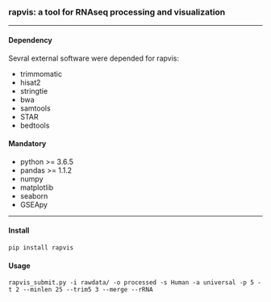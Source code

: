 ### rapvis: a tool for RNAseq processing and visualization 

***
#### Dependency 
Sevral external software were depended for rapvis:

+ trimmomatic 
+ hisat2 
+ stringtie
+ bwa
+ samtools
+ STAR
+ bedtools

#### Mandatory
+ python >= 3.6.5
+ pandas >= 1.1.2
+ numpy
+ matplotlib
+ seaborn
+ GSEApy

***
#### Install

```
pip install rapvis
```

#### Usage
```
rapvis_submit.py -i rawdata/ -o processed -s Human -a universal -p 5 -t 2 --minlen 25 --trim5 3 --merge --rRNA
```

